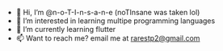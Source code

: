- 👋 Hi, I’m @n-o-T-I-n-s-a-n-e (noTInsane was taken lol)
- 👀 I’m interested in learning multipe programming languages
- 🌱 I’m currently learning flutter
- 📫 Want to reach me? email me at rarestp2@gmail.com
